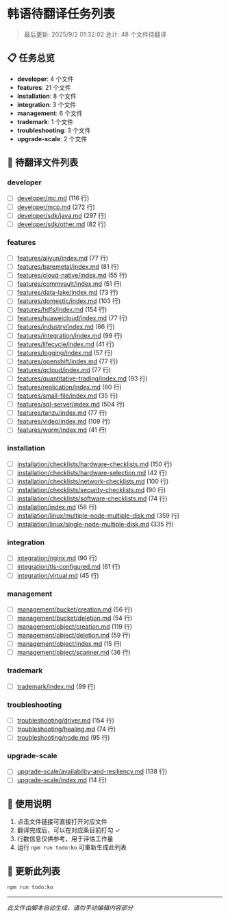 # 韩语待翻译任务列表

> 最后更新: 2025/9/2 01:32:02
> 总计: 48 个文件待翻译

## 📋 任务总览

- **developer**: 4 个文件
- **features**: 21 个文件
- **installation**: 8 个文件
- **integration**: 3 个文件
- **management**: 6 个文件
- **trademark**: 1 个文件
- **troubleshooting**: 3 个文件
- **upgrade-scale**: 2 个文件

## 📝 待翻译文件列表

### developer

- [ ] [developer/mc.md](./developer/mc.md) (116 行)
- [ ] [developer/mcp.md](./developer/mcp.md) (272 行)
- [ ] [developer/sdk/java.md](./developer/sdk/java.md) (297 行)
- [ ] [developer/sdk/other.md](./developer/sdk/other.md) (82 行)

### features

- [ ] [features/aliyun/index.md](./features/aliyun/index.md) (77 行)
- [ ] [features/baremetal/index.md](./features/baremetal/index.md) (81 行)
- [ ] [features/cloud-native/index.md](./features/cloud-native/index.md) (55 行)
- [ ] [features/commvault/index.md](./features/commvault/index.md) (51 行)
- [ ] [features/data-lake/index.md](./features/data-lake/index.md) (73 行)
- [ ] [features/domestic/index.md](./features/domestic/index.md) (103 行)
- [ ] [features/hdfs/index.md](./features/hdfs/index.md) (154 行)
- [ ] [features/huaweicloud/index.md](./features/huaweicloud/index.md) (77 行)
- [ ] [features/industry/index.md](./features/industry/index.md) (86 行)
- [ ] [features/integration/index.md](./features/integration/index.md) (99 行)
- [ ] [features/lifecycle/index.md](./features/lifecycle/index.md) (41 行)
- [ ] [features/logging/index.md](./features/logging/index.md) (57 行)
- [ ] [features/openshift/index.md](./features/openshift/index.md) (77 行)
- [ ] [features/qcloud/index.md](./features/qcloud/index.md) (77 行)
- [ ] [features/quantitative-trading/index.md](./features/quantitative-trading/index.md) (93 行)
- [ ] [features/replication/index.md](./features/replication/index.md) (80 行)
- [ ] [features/small-file/index.md](./features/small-file/index.md) (35 行)
- [ ] [features/sql-server/index.md](./features/sql-server/index.md) (504 行)
- [ ] [features/tanzu/index.md](./features/tanzu/index.md) (77 行)
- [ ] [features/video/index.md](./features/video/index.md) (109 行)
- [ ] [features/worm/index.md](./features/worm/index.md) (41 行)

### installation

- [ ] [installation/checklists/hardware-checklists.md](./installation/checklists/hardware-checklists.md) (150 行)
- [ ] [installation/checklists/hardware-selection.md](./installation/checklists/hardware-selection.md) (42 行)
- [ ] [installation/checklists/network-checklists.md](./installation/checklists/network-checklists.md) (100 行)
- [ ] [installation/checklists/security-checklists.md](./installation/checklists/security-checklists.md) (90 行)
- [ ] [installation/checklists/software-checklists.md](./installation/checklists/software-checklists.md) (74 行)
- [ ] [installation/index.md](./installation/index.md) (58 行)
- [ ] [installation/linux/multiple-node-multiple-disk.md](./installation/linux/multiple-node-multiple-disk.md) (359 行)
- [ ] [installation/linux/single-node-multiple-disk.md](./installation/linux/single-node-multiple-disk.md) (335 行)

### integration

- [ ] [integration/nginx.md](./integration/nginx.md) (90 行)
- [ ] [integration/tls-configured.md](./integration/tls-configured.md) (61 行)
- [ ] [integration/virtual.md](./integration/virtual.md) (45 行)

### management

- [ ] [management/bucket/creation.md](./management/bucket/creation.md) (56 行)
- [ ] [management/bucket/deletion.md](./management/bucket/deletion.md) (54 行)
- [ ] [management/object/creation.md](./management/object/creation.md) (119 行)
- [ ] [management/object/deletion.md](./management/object/deletion.md) (59 行)
- [ ] [management/object/index.md](./management/object/index.md) (15 行)
- [ ] [management/object/scanner.md](./management/object/scanner.md) (36 行)

### trademark

- [ ] [trademark/index.md](./trademark/index.md) (99 行)

### troubleshooting

- [ ] [troubleshooting/driver.md](./troubleshooting/driver.md) (154 行)
- [ ] [troubleshooting/healing.md](./troubleshooting/healing.md) (74 行)
- [ ] [troubleshooting/node.md](./troubleshooting/node.md) (95 行)

### upgrade-scale

- [ ] [upgrade-scale/availability-and-resiliency.md](./upgrade-scale/availability-and-resiliency.md) (138 行)
- [ ] [upgrade-scale/index.md](./upgrade-scale/index.md) (14 行)

## 📖 使用说明

1. 点击文件链接可直接打开对应文件
2. 翻译完成后，可以在对应条目前打勾 ✓
3. 行数信息仅供参考，用于评估工作量
4. 运行 `npm run todo:ko` 可重新生成此列表

## 🔄 更新此列表

```bash
npm run todo:ko
```

---

*此文件由脚本自动生成，请勿手动编辑内容部分*
